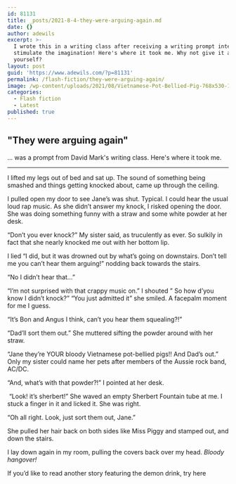 ```yaml
---
id: 81131
title: _posts/2021-8-4-they-were-arguing-again.md
date: {}
author: adewils
excerpt: >-
  I wrote this in a writing class after receiving a writing prompt intended to
  stimulate the imagination! Here's where it took me. Why not give it a try
  yourself?
layout: post
guid: 'https://www.adewils.com/?p=81131'
permalink: /flash-fiction/they-were-arguing-again/
image: /wp-content/uploads/2021/08/Vietnamese-Pot-Bellied-Pig-768x530-1.jpg
categories:
  - Flash fiction
  - Latest
published: true
---
```

## "They were arguing again" ## 

... was a prompt from David Mark's writing class. Here's where it took me.  

---

I lifted my legs out of bed and sat up. The sound of something being smashed and things getting knocked about, came up through the ceiling.   

I pulled open my door to see Jane’s was shut. Typical. I could hear the usual loud rap music. As she didn’t answer my knock, I risked opening the door. She was doing something funny with a straw and some white powder at her desk.   

“Don’t you ever knock?” My sister said, as truculently as ever. So sulkily in fact that she nearly knocked me out with her bottom lip.  

I lied “I did, but it was drowned out by what’s going on downstairs. Don’t tell me you can’t hear them arguing!” nodding back towards the stairs.   

“No I didn’t hear that…”   

“I’m not surprised with that crappy music on.” I shouted ” So how d’you know I didn’t knock?”
“You just admitted it” she smiled. A facepalm moment for me I guess.  

“It’s Bon and Angus I think, can’t you hear them squealing?!”   

“Dad’ll sort them out.” She muttered sifting the powder around with her straw.  

“Jane they’re YOUR bloody Vietnamese pot-bellied pigs!! And Dad’s out.” Only my sister could name her pets after members of the Aussie rock band, AC/DC.   

“And, what’s with that powder?!” I pointed at her desk.  

 “Look! it’s sherbert!” She waved an empty Sherbert Fountain tube at me. I stuck a finger in it and licked it. She was right.  
 
“Oh all right. Look, just sort them out, Jane.”   

She pulled her hair back on both sides like Miss Piggy and stamped out, and down the stairs.  

I lay down again in my room, pulling the covers back over my head. _Bloody hangover!_  

If you’d like to read another story featuring the demon drink, try here
